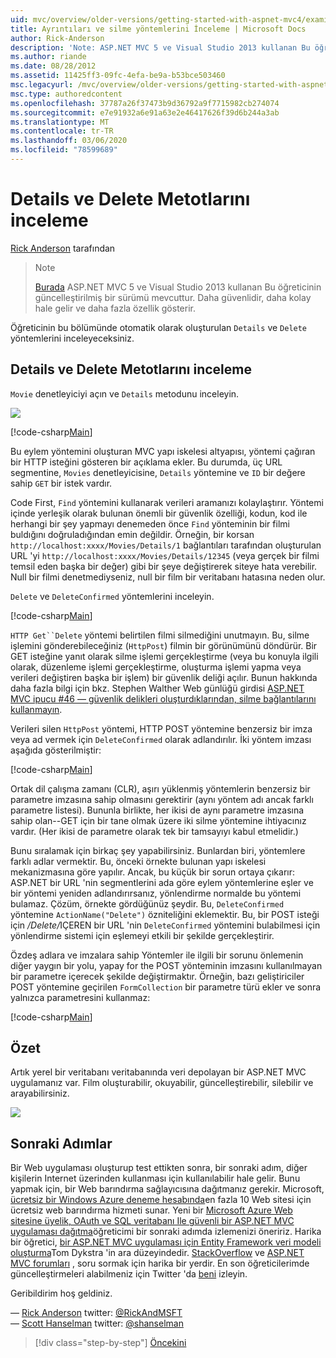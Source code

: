 ```yaml
---
uid: mvc/overview/older-versions/getting-started-with-aspnet-mvc4/examining-the-details-and-delete-methods
title: Ayrıntıları ve silme yöntemlerini İnceleme | Microsoft Docs
author: Rick-Anderson
description: 'Note: ASP.NET MVC 5 ve Visual Studio 2013 kullanan Bu öğreticinin güncelleştirilmiş bir sürümü mevcuttur. Daha güvenlidir, izleme ve tanıtım için çok daha kolay...'
ms.author: riande
ms.date: 08/28/2012
ms.assetid: 11425ff3-09fc-4efa-be9a-b53bce503460
msc.legacyurl: /mvc/overview/older-versions/getting-started-with-aspnet-mvc4/examining-the-details-and-delete-methods
msc.type: authoredcontent
ms.openlocfilehash: 37787a26f37473b9d36792a9f7715982cb274074
ms.sourcegitcommit: e7e91932a6e91a63e2e46417626f39d6b244a3ab
ms.translationtype: MT
ms.contentlocale: tr-TR
ms.lasthandoff: 03/06/2020
ms.locfileid: "78599689"
---
```

# <a name="examining-the-details-and-delete-methods"></a>Details ve Delete Metotlarını inceleme

[Rick Anderson](https://twitter.com/RickAndMSFT) tarafından

> > [!NOTE]
> > [Burada](../../getting-started/introduction/getting-started.md) ASP.NET MVC 5 ve Visual Studio 2013 kullanan Bu öğreticinin güncelleştirilmiş bir sürümü mevcuttur. Daha güvenlidir, daha kolay hale gelir ve daha fazla özellik gösterir.

Öğreticinin bu bölümünde otomatik olarak oluşturulan `Details` ve `Delete` yöntemlerini inceleyeceksiniz.

## <a name="examining-the-details-and-delete-methods"></a>Details ve Delete Metotlarını inceleme

`Movie` denetleyiciyi açın ve `Details` metodunu inceleyin.

![](examining-the-details-and-delete-methods/_static/image1.png)

[!code-csharp[Main](examining-the-details-and-delete-methods/samples/sample1.cs)]

Bu eylem yöntemini oluşturan MVC yapı iskelesi altyapısı, yöntemi çağıran bir HTTP isteğini gösteren bir açıklama ekler. Bu durumda, üç URL segmentine, `Movies` denetleyicisine, `Details` yöntemine ve `ID` bir değere sahip `GET` bir istek vardır.

Code First, `Find` yöntemini kullanarak verileri aramanızı kolaylaştırır. Yöntemi içinde yerleşik olarak bulunan önemli bir güvenlik özelliği, kodun, kod ile herhangi bir şey yapmayı denemeden önce `Find` yönteminin bir filmi buldığını doğruladığından emin değildir. Örneğin, bir korsan `http://localhost:xxxx/Movies/Details/1` bağlantıları tarafından oluşturulan URL 'yi `http://localhost:xxxx/Movies/Details/12345` (veya gerçek bir filmi temsil eden başka bir değer) gibi bir şeye değiştirerek siteye hata verebilir. Null bir filmi denetmediyseniz, null bir film bir veritabanı hatasına neden olur.

`Delete` ve `DeleteConfirmed` yöntemlerini inceleyin.

[!code-csharp[Main](examining-the-details-and-delete-methods/samples/sample2.cs?highlight=17)]

`HTTP Get``Delete` yöntemi belirtilen filmi silmediğini unutmayın. Bu, silme işlemini gönderebileceğiniz (`HttpPost`) filmin bir görünümünü döndürür. Bir GET isteğine yanıt olarak silme işlemi gerçekleştirme (veya bu konuyla ilgili olarak, düzenleme işlemi gerçekleştirme, oluşturma işlemi yapma veya verileri değiştiren başka bir işlem) bir güvenlik deliği açılır. Bunun hakkında daha fazla bilgi için bkz. Stephen Walther Web günlüğü girdisi [ASP.NET MVC ipucu #46 — güvenlik delikleri oluşturdıklarından, silme bağlantılarını kullanmayın](http://stephenwalther.com/blog/archive/2009/01/21/asp.net-mvc-tip-46-ndash-donrsquot-use-delete-links-because.aspx).

Verileri silen `HttpPost` yöntemi, HTTP POST yöntemine benzersiz bir imza veya ad vermek için `DeleteConfirmed` olarak adlandırılır. İki yöntem imzası aşağıda gösterilmiştir:

[!code-csharp[Main](examining-the-details-and-delete-methods/samples/sample3.cs)]

Ortak dil çalışma zamanı (CLR), aşırı yüklenmiş yöntemlerin benzersiz bir parametre imzasına sahip olmasını gerektirir (aynı yöntem adı ancak farklı parametre listesi). Bununla birlikte, her ikisi de aynı parametre imzasına sahip olan--GET için bir tane olmak üzere iki silme yöntemine ihtiyacınız vardır. (Her ikisi de parametre olarak tek bir tamsayıyı kabul etmelidir.)

Bunu sıralamak için birkaç şey yapabilirsiniz. Bunlardan biri, yöntemlere farklı adlar vermektir. Bu, önceki örnekte bulunan yapı iskelesi mekanizmasına göre yapılır. Ancak, bu küçük bir sorun ortaya çıkarır: ASP.NET bir URL 'nin segmentlerini ada göre eylem yöntemlerine eşler ve bir yöntemi yeniden adlandırırsanız, yönlendirme normalde bu yöntemi bulamaz. Çözüm, örnekte gördüğünüz şeydir. Bu, `DeleteConfirmed` yöntemine `ActionName("Delete")` özniteliğini eklemektir. Bu, bir POST isteği için <em>/Delete/</em>IÇEREN bir URL 'nin `DeleteConfirmed` yöntemini bulabilmesi için yönlendirme sistemi için eşlemeyi etkili bir şekilde gerçekleştirir.

Özdeş adlara ve imzalara sahip Yöntemler ile ilgili bir sorunu önlemenin diğer yaygın bir yolu, yapay for the POST yönteminin imzasını kullanılmayan bir parametre içerecek şekilde değiştirmaktır. Örneğin, bazı geliştiriciler POST yöntemine geçirilen `FormCollection` bir parametre türü ekler ve sonra yalnızca parametresini kullanmaz:

[!code-csharp[Main](examining-the-details-and-delete-methods/samples/sample4.cs)]

## <a name="summary"></a>Özet

Artık yerel bir veritabanı veritabanında veri depolayan bir ASP.NET MVC uygulamanız var. Film oluşturabilir, okuyabilir, güncelleştirebilir, silebilir ve arayabilirsiniz.

![](examining-the-details-and-delete-methods/_static/image2.png)

## <a name="next-steps"></a>Sonraki Adımlar

Bir Web uygulaması oluşturup test ettikten sonra, bir sonraki adım, diğer kişilerin Internet üzerinden kullanması için kullanılabilir hale gelir. Bunu yapmak için, bir Web barındırma sağlayıcısına dağıtmanız gerekir. Microsoft, [ücretsiz bir Windows Azure deneme hesabında](https://www.windowsazure.com/pricing/free-trial/?WT.mc_id=A443DD604)en fazla 10 Web sitesi için ücretsiz web barındırma hizmeti sunar. Yeni bir [Microsoft Azure Web sitesine üyelik, OAuth ve SQL veritabanı Ile güvenli bir ASP.NET MVC uygulaması dağıtma](https://docs.microsoft.com/aspnet/core/security/authorization/secure-data)öğreticimi bir sonraki adımda izlemenizi öneririz. Harika bir öğretici, [bir ASP.NET MVC uygulaması için Entity Framework veri modeli oluşturma](../../getting-started/getting-started-with-ef-using-mvc/creating-an-entity-framework-data-model-for-an-asp-net-mvc-application.md)Tom Dykstra 'in ara düzeyindedir. [StackOverflow](http://stackoverflow.com/help) ve [ASP.NET MVC forumları](https://forums.asp.net/1146.aspx) , soru sormak için harika bir yerdir. En son öğreticilerimde güncelleştirmeleri alabilmeniz için Twitter 'da [beni](https://twitter.com/RickAndMSFT) izleyin.

Geribildirim hoş geldiniz.

— [Rick Anderson](https://blogs.msdn.com/rickAndy) twitter: [@RickAndMSFT](https://twitter.com/RickAndMSFT)  
— [Scott Hanselman](http://www.hanselman.com/blog/) twitter: [@shanselman](https://twitter.com/shanselman)

> [!div class="step-by-step"]
> [Öncekini](adding-validation-to-the-model.md)
